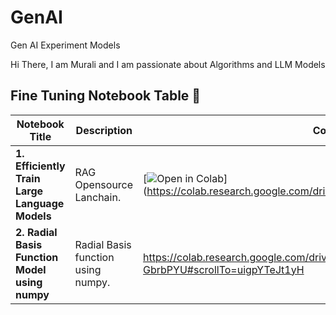 # GenAI
Gen AI Experiment Models

Hi There, 
I am Murali and I am passionate about Algorithms and LLM Models

## Fine Tuning Notebook Table 📑

| Notebook Title                                               | Description                                                  | Colab Badge                                                  |
| ------------------------------------------------------------ | ------------------------------------------------------------ | ------------------------------------------------------------ |
| **1. Efficiently Train Large Language Models** | RAG Opensource Lanchain. | [![Open in Colab](https://colab.research.google.com/assets/colab-badge.svg)] (https://colab.research.google.com/drive/1rhw8RVjGlsJV6FYgabVd76CSnnUVd91K) |
| **2. Radial Basis Function Model using numpy** | Radial Basis function using numpy. | https://colab.research.google.com/drive/1YAEMjYcluljb766nFktnYd8I-GbrbPYU#scrollTo=uigpYTeJt1yH       |
